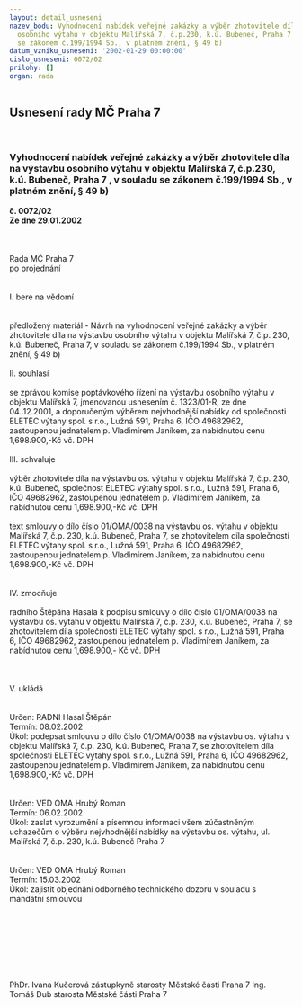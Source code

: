 ```yaml
---
layout: detail_usneseni
nazev_bodu: Vyhodnocení nabídek veřejné zakázky a výběr zhotovitele díla na výstavbu
  osobního výtahu v objektu Malířská 7, č.p.230, k.ú. Bubeneč, Praha 7 , v souladu
  se zákonem č.199/1994 Sb., v platném znění, § 49 b)
datum_vzniku_usneseni: '2002-01-29 00:00:00'
cislo_usneseni: 0072/02
prilohy: []
organ: rada
---
```

<div id="ucUsn_pList" class="usn">
	<span><h2>Usnesení rady MČ Praha 7 </h2>
<br></span><div class="standBody">
<span><h3>Vyhodnocení nabídek veřejné zakázky a výběr zhotovitele díla na výstavbu osobního výtahu v objektu Malířská 7, č.p.230, k.ú. Bubeneč, Praha 7 , v souladu se zákonem č.199/1994 Sb., v platném znění, § 49 b)</h3></span><div class="center">
		<strong>č. 0072/02</strong><br>
	</div>
<div class="center">
		<strong>Ze dne 29.01.2002</strong><br><br>
	</div>
<br><br>Rada MČ Praha 7<br>po projednání<br><br><br>I.	bere na vědomí<br><br> <br>předložený materiál - Návrh na vyhodnocení veřejné zakázky a výběr zhotovitele díla na výstavbu osobního výtahu v objektu Malířská 7, č.p. 230, k.ú. Bubeneč, Praha 7, v souladu se zákonem č.199/1994 Sb., v platném znění, § 49 b)<br><br>II.	souhlasí<br><br>se zprávou komise poptávkového řízení na výstavbu osobního výtahu v objektu Malířská 7, jmenovanou usnesením č. 1323/01-R, ze dne 04..12.2001, a doporučeným výběrem nejvhodnější nabídky od  společnosti ELETEC výtahy spol. s r.o., Lužná 591, Praha 6, IČO 49682962, zastoupenou jednatelem p. Vladimírem Janíkem, za nabídnutou  cenu 1,698.900,-Kč vč. DPH <br><br>III. schvaluje <br><br>výběr zhotovitele díla na výstavbu os. výtahu v objektu Malířská 7, č.p. 230, k.ú. Bubeneč, společnost ELETEC výtahy spol. s r.o., Lužná 591, Praha 6, IČO 49682962, zastoupenou jednatelem p. Vladimírem Janíkem, za nabídnutou  cenu 1,698.900,-Kč vč. DPH <br> <br>text smlouvy o dílo číslo 01/OMA/0038  na výstavbu os. výtahu v objektu Malířská 7, č.p. 230, k.ú. Bubeneč, Praha 7, se zhotovitelem díla společností  ELETEC výtahy spol. s r.o., Lužná 591, Praha 6, IČO 49682962, zastoupenou jednatelem p. Vladimírem Janíkem, za nabídnutou  cenu 1,698.900,-Kč vč. DPH <br><br> <br>IV.	zmocňuje <br><br>radního Štěpána Hasala k podpisu smlouvy o dílo číslo 01/OMA/0038 na výstavbu os. výtahu v objektu Malířská 7, č.p. 230, k.ú. Bubeneč, Praha 7, se  zhotovitelem díla společnosti ELETEC výtahy spol. s r.o., Lužná 591, Praha 6, IČO 49682962, zastoupenou jednatelem p. Vladimírem Janíkem, za nabídnutou  cenu 1,698.900,- Kč vč. DPH <br><br> <br><br> V.	ukládá <br><br> <br>Určen:	RADNI Hasal Štěpán<br>Termín: 08.02.2002<br>Úkol:	podepsat smlouvu o dílo číslo 01/OMA/0038 na výstavbu os. výtahu v objektu Malířská 7, č.p. 230, k.ú. Bubeneč, Praha 7, se  zhotovitelem díla společnosti ELETEC výtahy spol. s r.o., Lužná 591, Praha 6, IČO 49682962, zastoupenou jednatelem p. Vladimírem Janíkem, za nabídnutou  cenu 1,698.900,-Kč vč. DPH  <br> <br> <br>Určen:	VED OMA Hrubý Roman<br>Termín: 06.02.2002<br>Úkol:	zaslat vyrozumění a písemnou informaci  všem zúčastněným uchazečům o výběru nejvhodnější nabídky na výstavbu os. výtahu, ul. Malířská 7, č.p. 230, k.ú. Bubeneč    Praha  7  <br> <br> <br>Určen:	VED OMA Hrubý Roman<br>Termín: 15.03.2002<br>Úkol:	zajistit objednání  odborného technického dozoru v souladu s mandátní smlouvou<br> <br><br><br><br><br><br> <br>	<br>PhDr. Ivana Kučerová zástupkyně starosty Městské části Praha 7	Ing. Tomáš Dub starosta Městské části Praha 7<br>	<br><br>
</div>
</div>